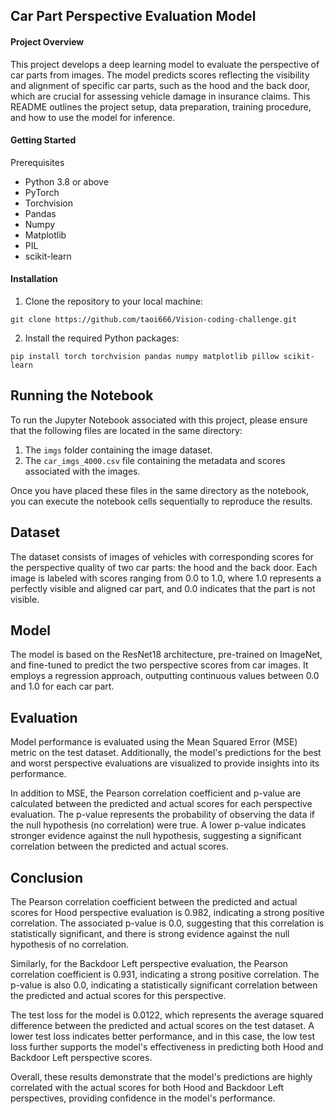 ## Car Part Perspective Evaluation Model

#### Project Overview
This project develops a deep learning model to evaluate the perspective of car parts from images. The model predicts scores reflecting the visibility and alignment of specific car parts, such as the hood and the back door, which are crucial for assessing vehicle damage in insurance claims. This README outlines the project setup, data preparation, training procedure, and how to use the model for inference.

#### Getting Started
Prerequisites
- Python 3.8 or above
- PyTorch
- Torchvision
- Pandas
- Numpy
- Matplotlib
- PIL
- scikit-learn

#### Installation
1. Clone the repository to your local machine:
```
git clone https://github.com/taoi666/Vision-coding-challenge.git
```
2. Install the required Python packages:
```
pip install torch torchvision pandas numpy matplotlib pillow scikit-learn
```
## Running the Notebook

To run the Jupyter Notebook associated with this project, please ensure that the following files are located in the same directory:

1. The `imgs` folder containing the image dataset.
2. The `car_imgs_4000.csv` file containing the metadata and scores associated with the images.

Once you have placed these files in the same directory as the notebook, you can execute the notebook cells sequentially to reproduce the results.

## Dataset
The dataset consists of images of vehicles with corresponding scores for the perspective quality of two car parts: the hood and the back door. Each image is labeled with scores ranging from 0.0 to 1.0, where 1.0 represents a perfectly visible and aligned car part, and 0.0 indicates that the part is not visible.

## Model
The model is based on the ResNet18 architecture, pre-trained on ImageNet, and fine-tuned to predict the two perspective scores from car images. It employs a regression approach, outputting continuous values between 0.0 and 1.0 for each car part.

## Evaluation

Model performance is evaluated using the Mean Squared Error (MSE) metric on the test dataset. Additionally, the model's predictions for the best and worst perspective evaluations are visualized to provide insights into its performance.

In addition to MSE, the Pearson correlation coefficient and p-value are calculated between the predicted and actual scores for each perspective evaluation. The p-value represents the probability of observing the data if the null hypothesis (no correlation) were true. A lower p-value indicates stronger evidence against the null hypothesis, suggesting a significant correlation between the predicted and actual scores.

## Conclusion

The Pearson correlation coefficient between the predicted and actual scores for Hood perspective evaluation is 0.982, indicating a strong positive correlation. The associated p-value is 0.0, suggesting that this correlation is statistically significant, and there is strong evidence against the null hypothesis of no correlation.

Similarly, for the Backdoor Left perspective evaluation, the Pearson correlation coefficient is 0.931, indicating a strong positive correlation. The p-value is also 0.0, indicating a statistically significant correlation between the predicted and actual scores for this perspective.

The test loss for the model is 0.0122, which represents the average squared difference between the predicted and actual scores on the test dataset. A lower test loss indicates better performance, and in this case, the low test loss further supports the model's effectiveness in predicting both Hood and Backdoor Left perspective scores.

Overall, these results demonstrate that the model's predictions are highly correlated with the actual scores for both Hood and Backdoor Left perspectives, providing confidence in the model's performance.
